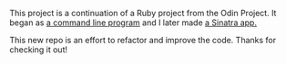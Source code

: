 This project is a continuation of a Ruby project from the Odin Project. It began as <a href="https://github.com/flanthedev/the_odin_project/tree/master/hangman">a command line program</a> and I later made <a href="https://github.com/flanthedev/the_odin_project/tree/master/hangman_sinatra"> a Sinatra app.</a>

<p>This new repo is an effort to refactor and improve the code. Thanks for checking it out!</p>

